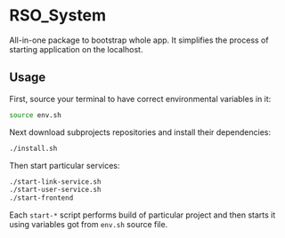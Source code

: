 # RSO_System

All-in-one package to bootstrap whole app. It simplifies the process of starting application on the localhost.

## Usage

First, source your terminal to have correct environmental variables in it:
```sh
source env.sh
```

Next download subprojects repositories and install their dependencies:
```sh
./install.sh
```

Then start particular services:
```sh
./start-link-service.sh
./start-user-service.sh
./start-frontend
```

Each `start-*` script performs build of particular project and then starts it using variables got from `env.sh` source file.

